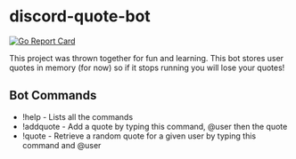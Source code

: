 # discord-quote-bot #
[![Go Report Card](https://goreportcard.com/badge/github.com/rizkybiz/discord-quote-bot)](https://goreportcard.com/report/github.com/rizkybiz/discord-quote-bot)

This project was thrown together for fun and learning. This bot stores user quotes in memory (for now) so if it stops running you will lose your quotes!

## Bot Commands ##
- !help - Lists all the commands
- !addquote - Add a quote by typing this command, @user then the quote
- !quote - Retrieve a random quote for a given user by typing this command and @user